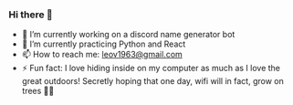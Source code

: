 ### Hi there 👋

<!--
**leov1963/leov1963** is a ✨ _special_ ✨ repository because its `README.md` (this file) appears on your GitHub profile.

Here are some ideas to get you started:

- 🔭 I’m currently working on ...
- 🌱 I’m currently learning ...
- 👯 I’m looking to collaborate on ...
- 🤔 I’m looking for help with ...
- 💬 Ask me about ...
- 📫 How to reach me: ...
- 😄 Pronouns: ...
- ⚡ Fun fact: ...
-->
- 🔭 I’m currently working on a discord name generator bot
- 🌱 I’m currently practicing Python and React
- 📫 How to reach me: leov1963@gmail.com
- ⚡ Fun fact: I love hiding inside on my computer as much as I love the great outdoors! Secretly hoping that one day, wifi will in fact, grow on trees 🌲📶 
